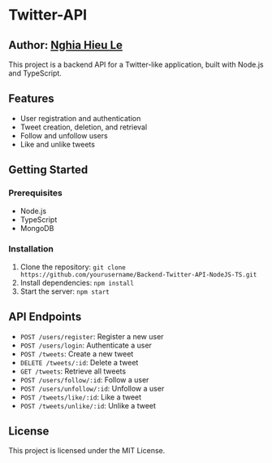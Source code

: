 # Twitter-API

## Author: [Nghia Hieu Le](mailto:lehieunghia2402@gmail.com)

This project is a backend API for a Twitter-like application, built with Node.js and TypeScript.

## Features

- User registration and authentication
- Tweet creation, deletion, and retrieval
- Follow and unfollow users
- Like and unlike tweets

## Getting Started

### Prerequisites

- Node.js
- TypeScript
- MongoDB

### Installation

1. Clone the repository: `git clone https://github.com/yourusername/Backend-Twitter-API-NodeJS-TS.git`
2. Install dependencies: `npm install`
3. Start the server: `npm start`

## API Endpoints

- `POST /users/register`: Register a new user
- `POST /users/login`: Authenticate a user
- `POST /tweets`: Create a new tweet
- `DELETE /tweets/:id`: Delete a tweet
- `GET /tweets`: Retrieve all tweets
- `POST /users/follow/:id`: Follow a user
- `POST /users/unfollow/:id`: Unfollow a user
- `POST /tweets/like/:id`: Like a tweet
- `POST /tweets/unlike/:id`: Unlike a tweet

## License

This project is licensed under the MIT License.
